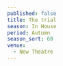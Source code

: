 ```yaml
---
published: false
title: The trial
season: In House
period: Autumn
season_sort: 60
venue:
  - New Theatre
---
```




